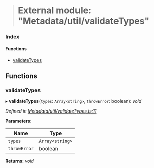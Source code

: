 > # External module: "Metadata/util/validateTypes"

### Index

#### Functions

* [validateTypes](_metadata_util_validatetypes_.md#validatetypes)

## Functions

###  validateTypes

▸ **validateTypes**(`types`: `Array<string>`, `throwError`: boolean): *void*

*Defined in [Metadata/util/validateTypes.ts:11](https://github.com/polkadot-js/api/blob/6b0ad95/packages/types/src/Metadata/util/validateTypes.ts#L11)*

**Parameters:**

Name | Type |
------ | ------ |
`types` | `Array<string>` |
`throwError` | boolean |

**Returns:** *void*